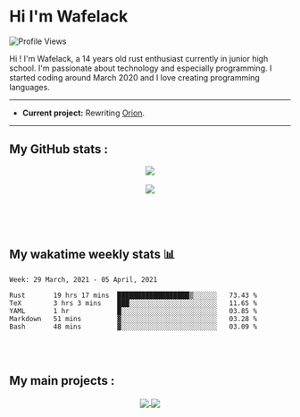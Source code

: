 Hi I'm Wafelack
===============

<img align="center" alt="Profile Views" src="https://komarev.com/ghpvc/?username=Wafelack">

Hi !
I'm Wafelack, a 14 years old rust enthusiast currently in junior high school. I'm passionate about technology and especially programming. I started coding around March 2020 and I love creating programming languages.
<br>

___

* **Current project:** Rewriting [Orion](https://github.com/wafelack/orion).

___

**My GitHub stats** :
---------------------

<p align="center">
<a href="https://github.com/anuraghazra/github-readme-stats">
<img align="center" src="https://readme-stats-kzn8ydhjy.vercel.app/api?username=wafelack&custom_title=Wafelack contributions :&show_icons=true&title_color=bbbbbb&text_color=dddddd&icon_color=990000&bg_color=0d1117" />
</a>
  <br>
 <br>
<a href="https://github.com/anuraghazra/github-readme-stats">
<img align="center" src="https://readme-stats-kzn8ydhjy.vercel.app/api/top-langs/?username=wafelack&langs_count=6&title_color=bbbbbb&text_color=dddddd&icon_color=990000&layout=compact&bg_color=0d1117&hide=html,css&lang_count=5"/>
</a>
</p>

<br>
<br>
<br>

## My wakatime weekly stats 📊

<!--START_SECTION:waka-->
```text
Week: 29 March, 2021 - 05 April, 2021

Rust       19 hrs 17 mins  ██████████████████▒░░░░░░   73.43 % 
TeX        3 hrs 3 mins    ███░░░░░░░░░░░░░░░░░░░░░░   11.65 % 
YAML       1 hr            █░░░░░░░░░░░░░░░░░░░░░░░░   03.85 % 
Markdown   51 mins         ▓░░░░░░░░░░░░░░░░░░░░░░░░   03.28 % 
Bash       48 mins         ▓░░░░░░░░░░░░░░░░░░░░░░░░   03.09 % 
```
<!--END_SECTION:waka-->

<br>
<br>

**My main projects** :
----------------------

<div align="center">
    <a href="https://github.com/wafelack/wavm">
    <img align="center" src="https://readme-stats-kzn8ydhjy.vercel.app/api/pin/?username=wafelack&repo=wavm&title_color=dea584&text_color=dddddd&icon_color=990000&bg_color=0d1117">
  </a>
  <a href="https://github.com/wafelack/orion">
    <img align="center" src="https://readme-stats-kzn8ydhjy.vercel.app/api/pin/?username=wafelack&repo=orion&title_color=dea584&text_color=dddddd&icon_color=990000&bg_color=0d1117" />
  </a>  

</div>
